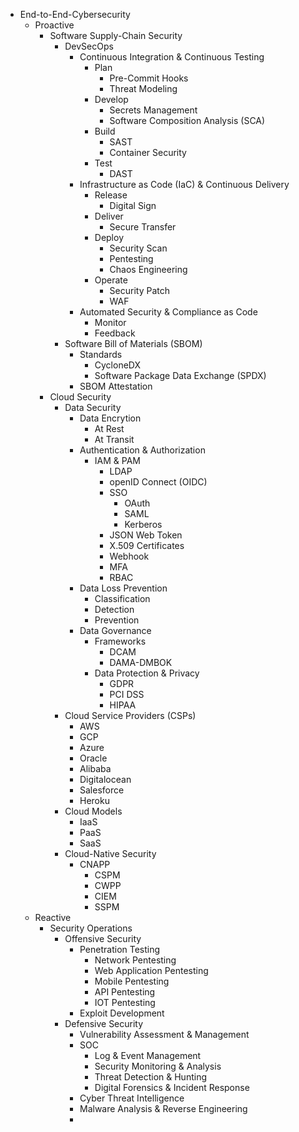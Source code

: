 * End-to-End-Cybersecurity
  * Proactive 
    * Software Supply-Chain Security
      * DevSecOps
        * Continuous Integration & Continuous Testing
          * Plan
            * Pre-Commit Hooks
            * Threat Modeling
          * Develop
            * Secrets Management
            * Software Composition Analysis (SCA)
          * Build
            * SAST
            * Container Security
          * Test
            * DAST
        * Infrastructure as Code (IaC) & Continuous Delivery
          * Release
              * Digital Sign
          * Deliver
              * Secure Transfer
          * Deploy
            * Security Scan
            * Pentesting
            * Chaos Engineering
          * Operate
            * Security Patch
            * WAF
        * Automated Security & Compliance as Code
          * Monitor
          * Feedback
      * Software Bill of Materials (SBOM)
        * Standards
          * CycloneDX
          * Software Package Data Exchange (SPDX)
        * SBOM Attestation
    * Cloud Security
      * Data Security
        * Data Encrytion 
          * At Rest
          * At Transit
        * Authentication & Authorization
          * IAM & PAM
            * LDAP
            * openID Connect (OIDC)
            * SSO
              * OAuth
              * SAML
              * Kerberos
            * JSON Web Token
            * X.509 Certificates
            * Webhook
            * MFA
            * RBAC
        * Data Loss Prevention
          * Classification
          * Detection
          * Prevention
        * Data Governance
          * Frameworks 
            * DCAM
            * DAMA-DMBOK
          * Data Protection & Privacy
            * GDPR
            * PCI DSS
            * HIPAA
      * Cloud Service Providers (CSPs)
        * AWS
        * GCP
        * Azure
        * Oracle
        * Alibaba
        * Digitalocean
        * Salesforce
        * Heroku
      * Cloud Models 
        * IaaS
        * PaaS
        * SaaS 
      * Cloud-Native Security
        * CNAPP
          * CSPM
          * CWPP
          * CIEM
          * SSPM
  * Reactive
      * Security Operations
        * Offensive Security
          * Penetration Testing
            * Network Pentesting
            * Web Application Pentesting
            * Mobile Pentesting
            * API Pentesting
            * IOT Pentesting  
          * Exploit Development
        * Defensive Security
            * Vulnerability Assessment & Management
            * SOC
              * Log & Event Management
              * Security Monitoring & Analysis
              * Threat Detection & Hunting
              * Digital Forensics & Incident Response
            * Cyber Threat Intelligence
            * Malware Analysis & Reverse Engineering
            * 
